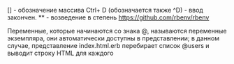 [] - обозначение массива
Ctrl+ D (обозначается также ^D) - ввод закончен.
** - возведение в степень
https://github.com/rbenv/rbenv

Переменные, которые начинаются со знака @, называются переменные экземпляра, они автоматически доступны в представлении; в данном случае, представление index.html.erb перебирает список @users и выводит строку HTML для каждого